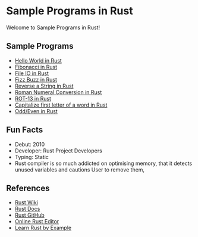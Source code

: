# Sample Programs in Rust

Welcome to Sample Programs in Rust!

## Sample Programs

- [Hello World in Rust](https://therenegadecoder.com/code/hello-world-in-rust/)
- [Fibonacci in Rust](https://github.com/TheRenegadeCoder/sample-programs/issues/490)
- [File IO in Rust](https://github.com/TheRenegadeCoder/sample-programs/issues/413)
- [Fizz Buzz in Rust](https://github.com/TheRenegadeCoder/sample-programs/issues/453)
- [Reverse a String in Rust](https://github.com/jrg94/sample-programs/issues/261)
- [Roman Numeral Conversion in Rust](https://github.com/TheRenegadeCoder/sample-programs/issues/536)
- [ROT-13 in Rust](https://github.com/TheRenegadeCoder/sample-programs/issues/1118)
- [Capitalize first letter of a word in Rust](https://github.com/TheRenegadeCoder/sample-programs/issues/1781)
- [Odd/Even in Rust](https://github.com/TheRenegadeCoder/sample-programs/issues/1827)

## Fun Facts

- Debut: 2010
- Developer: Rust Project Developers
- Typing: Static
- Rust compiler is so much addicted on optimising memory, that it detects unused variables and cautions User to remove them, 

## References

- [Rust Wiki](https://en.wikipedia.org/wiki/Rust_(programming_language))
- [Rust Docs](https://www.rust-lang.org/en-US/)
- [Rust GitHub](https://github.com/rust-lang/rust)
- [Online Rust Editor](https://play.rust-lang.org/)
- [Learn Rust by Example](https://doc.rust-lang.org/stable/rust-by-example/)
